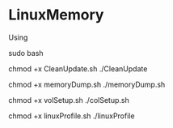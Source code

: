 # LinuxMemory


Using

sudo bash

chmod +x CleanUpdate.sh
./CleanUpdate

chmod +x memoryDump.sh
./memoryDump.sh

chmod +x volSetup.sh
./colSetup.sh

chmod +x linuxProfile.sh
./linuxProfile
